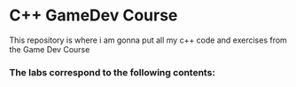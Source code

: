 # C++ GameDev Course
This repository is where i am gonna put all my c++ code and exercises from the Game Dev Course

### The labs correspond to the following contents:
